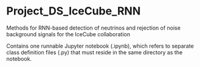 # Project_DS_IceCube_RNN
Methods for RNN-based detection of neutrinos and rejection of noise background signals for the IceCube collaboration

Contains one runnable Jupyter notebook (.ipynb), which refers to separate class definition files (.py) that must reside in the same directory as the notebook.

